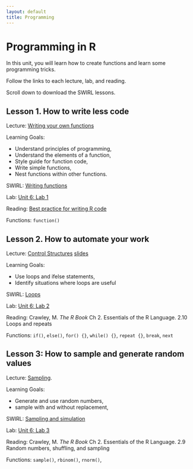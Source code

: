 ```yaml
---
layout: default
title: Programming
---
```


# Programming in R

In this unit, you will learn how to create functions and learn some programming tricks.

Follow the links to each lecture, lab, and reading.

Scroll down to download the SWIRL lessons.


## Lesson 1. How to write less code

Lecture: [Writing your own functions](../unit6/functions.html)

Learning Goals:
 - Understand principles of programming,
 - Understand the elements of a function,
 - Style guide for function code,
 - Write simple functions,
 - Nest functions within other functions.

SWIRL: [Writing functions](../unit6/swirl/Functions.html)

Lab: [Unit 6: Lab 1](../unit6/labs.html)

Reading: [Best practice for writing R code](https://swcarpentry.github.io/r-novice-inflammation/06-best-practices-R/index.html)

Functions: `function()`



## Lesson 2. How to automate your work

Lecture: [Control Structures](../unit6/control-structures.html) [slides](../unit6/control-structures-slides.html)

Learning Goals:
 - Use loops and ifelse statements,
 - Identify situations where loops are useful


SWIRL: [Loops](../unit6/swirl/Loops.html)

Lab: [Unit 6: Lab 2](../unit6/labs.html)

Reading: Crawley, M. *The R Book* Ch 2. Essentials of the R Language. 2.10 Loops and repeats

Functions: `if()`, `else()`, `for() {}`, `while() {}`, `repeat {}`, `break`, `next`


## Lesson 3: How to sample and generate random values

Lecture: [Sampling](../unit6/sampling.html).

Learning Goals:
 - Generate and use random numbers,
 - sample with and without replacement,


SWIRL: [Sampling and simulation](../unit6/swirl/Simulation.html)

Lab: [Unit 6: Lab 3](../unit6/labs.html)

Reading: Crawley, M. *The R Book* Ch 2. Essentials of the R Language. 2.9 Random numbers, shuffling, and sampling

Functions: `sample()`, `rbinom()`, `rnorm()`,



